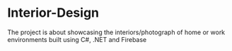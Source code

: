 # Interior-Design
 The project is about showcasing the interiors/photograph of home or work environments built using C#, .NET and Firebase
